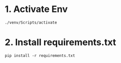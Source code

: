 # 1. Activate Env

```
./venv/Scripts/activate
```

# 2. Install requirements.txt
```
pip install -r requirements.txt
```

